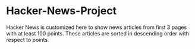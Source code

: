 # Hacker-News-Project
Hacker News is customized here to show news articles from first 3 pages with at least 100 points. These articles are sorted in descending order with respect to points.
